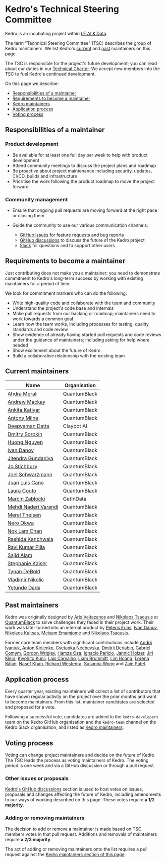 # Kedro's Technical Steering Committee

Kedro is an incubating project within [LF AI & Data](https://lfaidata.foundation/).

The term "Technical Steering Committee" (TSC) describes the group of Kedro maintainers. We list Kedro's [current](#current-maintainers) and [past](#past-maintainers) maintainers on this page.

The TSC is responsible for the project's future development; you can read about our duties in our [Technical Charter](https://github.com/kedro-org/kedro/blob/main/kedro_technical_charter.pdf). We accept new members into the TSC to fuel Kedro's continued development.

On this page we describe:

- [Responsibilities of a maintainer](#responsibilities-of-a-maintainer)
- [Requirements to become a maintainer](#requirements-to-become-a-maintainer)
- [Kedro maintainers](#kedro-maintainers)
- [Application process](#application-process)
- [Voting process](#voting-process)

## Responsibilities of a maintainer

### Product development

 - Be available for at least one full day per week to help with product development
 - Attend community meetings to discuss the project plans and roadmap
 - Be proactive about project maintenance including security, updates, CI/CD, builds and infrastructure
 - Prioritise the work following the product roadmap to move the project forward

### Community management

- Ensure that ongoing pull requests are moving forward at the right pace or closing them
- Guide the community to use our various communication channels:

  - [GitHub issues](https://github.com/kedro-org/kedro/issues) for feature requests and bug reports
  - [GitHub discussions](https://github.com/kedro-org/kedro/discussions) to discuss the future of the Kedro project
  - [Slack](https://slack.kedro.org) for questions and to support other users

## Requirements to become a maintainer

Just contributing does not make you a maintainer; you need to demonstrate commitment to Kedro's long-term success by
working with existing maintainers for a period of time.

We look for commitment markers who can do the following:

- Write high-quality code and collaborate with the team and community
- Understand the project's code base and internals
- Make pull requests from our backlog or roadmap; maintainers need to work towards a common goal
- Learn how the team works, including processes for testing, quality standards and code review
- Show evidence of already having started pull requests and code reviews under the guidance of maintainers; including asking
  for help where needed
- Show excitement about the future of Kedro
- Build a collaborative relationship with the existing team

## Current maintainers

<!-- DO NOT EDIT THIS AND MERGE A PR WITHOUT A VOTE TO SIGN OFF ANY CHANGES -->

| Name                                                     | Organisation |
|----------------------------------------------------------|------------- |
| [Ahdra Merali](https://github.com/AhdraMeraliQB)         | QuantumBlack |
| [Andrew Mackay](https://github.com/Mackay031)            | QuantumBlack |
| [Ankita Katiyar](https://github.com/ankatiyar)           | QuantumBlack |
| [Antony Milne](https://github.com/antonymilne)           | QuantumBlack |
| [Deepyaman Datta](https://github.com/deepyaman)          | Claypot AI   |
| [Dmitry Sorokin](https://github.com/DimedS)              | QuantumBlack |
| [Huong Nguyen](https://github.com/Huongg)                | QuantumBlack |
| [Ivan Danov](https://github.com/idanov)                  | QuantumBlack |
| [Jitendra Gundaniya](https://github.com/jitu5)           | QuantumBlack |
| [Jo Stichbury](https://github.com/stichbury)             | QuantumBlack |
| [Joel Schwarzmann](https://github.com/datajoely)         | QuantumBlack |
| [Juan Luis Cano](https://github.com/astrojuanlu)         | QuantumBlack |
| [Laura Couto](https://github.com/lrcouto)                | QuantumBlack |
| [Marcin Zabłocki](https://github.com/marrrcin)           | GetInData    |
| [Mehdi Naderi Varandi](https://github.com/MehdiNV)       | QuantumBlack |
| [Merel Theisen](https://github.com/merelcht)             | QuantumBlack |
| [Nero Okwa](https://github.com/NeroOkwa)                 | QuantumBlack |
| [Nok Lam Chan](https://github.com/noklam)                | QuantumBlack |
| [Rashida Kanchwala](https://github.com/rashidakanchwala) | QuantumBlack |
| [Ravi Kumar Pilla](https://github.com/ravi-kumar-pilla)  | QuantumBlack |
| [Sajid Alam](https://github.com/SajidAlamQB)             | QuantumBlack |
| [Stephanie Kaiser](https://github.com/stephkaiser)       | QuantumBlack |
| [Tynan DeBold](https://github.com/tynandebold)           | QuantumBlack |
| [Vladimir Nikolic](https://github.com/vladimir-mck)      | QuantumBlack |
| [Yetunde Dada](https://github.com/yetudada)              | QuantumBlack |

## Past maintainers

Kedro was originally designed by [Aris Valtazanos](https://github.com/arisvqb) and [Nikolaos Tsaousis](https://github.com/tsanikgr) at [QuantumBlack](https://www.mckinsey.com/capabilities/quantumblack) to solve challenges they faced in their project work. Their work was later turned into an internal product by [Peteris Erins](https://github.com/Pet3ris), [Ivan Danov](https://github.com/idanov), [Nikolaos Kaltsas](https://github.com/nikos-kal), [Meisam Emamjome](https://github.com/misamae) and [Nikolaos Tsaousis](https://github.com/tsanikgr).

Former core team members with significant contributions include
[Andrii Ivaniuk](https://github.com/andrii-ivaniuk),
[Anton Kirilenko](https://github.com/Flid),
[Cvetanka Nechevska](https://github.com/cvetankanechevska),
[Dmitrii Deriabin](https://github.com/dmder),
[Gabriel Comym](https://github.com/comym),
[Gordon Wrigley](https://github.com/tolomea),
[Hamza Oza](https://github.com/hamzaoza),
[Ignacio Paricio](https://github.com/ignacioparicio),
[Jannic Holzer](https://github.com/jmholzer),
[Jiri Klein](https://github.com/jiriklein),
[Kiyohito Kunii](https://github.com/921kiyo),
[Laís Carvalho](https://github.com/laisbsc),
[Liam Brummitt](https://github.com/bru5),
[Lim Hoang](https://github.com/limdauto),
[Lorena Bălan](https://github.com/lorenabalan),
[Nasef Khan](https://github.com/nakhan98),
[Richard Westenra](https://github.com/richardwestenra),
[Susanna Wong](https://github.com/studioswong) and
[Zain Patel](https://github.com/mzjp2).


## Application process

Every quarter year, existing maintainers will collect a list of contributors that have shown regular activity on the project over the prior months and want to become maintainers. From this list, maintainer candidates are selected and proposed for a vote.

Following a successful vote, candidates are added to the `kedro-developers` team on the Kedro GitHub organisation
and the `kedro-team` channel on the Kedro Slack organisation, and listed as [Kedro maintainers](#kedro-maintainers).

## Voting process

Voting can change project maintainers and decide on the future of Kedro. The TSC leads the process as voting maintainers of Kedro. The voting period is one week and via a GitHub discussion or through a pull request.

### Other issues or proposals

[Kedro's GitHub discussions](https://github.com/kedro-org/kedro/discussions) section is used to host votes on issues, proposals and changes affecting the future of Kedro, including amendments to our ways of working described on this page. These votes require **a 1/2 majority**.

### Adding or removing maintainers

The decision to add or remove a maintainer is made based on TSC members votes in that pull request. Additions and removals of maintainers require **a 2/3 majority**.

The act of adding or removing maintainers onto the list requires a pull request against the [Kedro maintainers section of this page](#kedro-maintainers).
